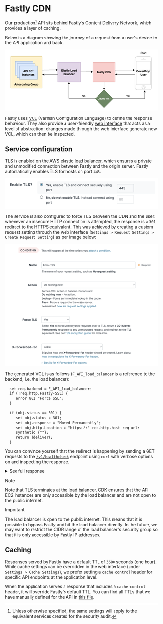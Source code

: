 # Fastly CDN

Our production[^1] API sits behind Fastly's Content Delivery Network, which provides a layer of caching.

Below is a diagram showing the journey of a request from a user's device to the API application and back.

![User to API diagram](./assets/fastly_cdn_001.png)

Fastly uses [VCL](https://docs.fastly.com/en/guides/guide-to-vcl) (Varnish Configuration Language) to define the response behaviour. They also provide a user-friendly [web interface](https://manage.fastly.com/services/all) that acts as a level of abstraction: changes made through the web interface generate new VCL, which can then be inspected.

## Service configuration

TLS is enabled on the AWS elastic load balancer, which ensures a private and unmodified connection between Fastly and the origin server. Fastly automatically enables TLS for hosts on port `443`.

![TLS is enabled](./assets/fastly_cdn_002.png)

The service is also configured to force TLS between the CDN and the user: whenever an insecure HTTP connection is attempted, the response is a `301` redirect to the HTTPS equivalent.
This was achieved by creating a custom request setting through the web interface (`Settings > Request Settings > Create Request Setting`) as per image below:

![Force TLS Request Setting](./assets/fastly_cdn_003.png)

The generated VCL is as follows (`F_API_load_balancer` is a reference to the backend, i.e. the load balancer):

```
  set req.backend = F_API_load_balancer;
  if (!req.http.Fastly-SSL) {
     error 801 "Force SSL";
  }

  if (obj.status == 801) {
     set obj.status = 301;
     set obj.response = "Moved Permanently";
     set obj.http.Location = "https://" req.http.host req.url;
     synthetic {""};
     return (deliver);
  }
```

You can convince yourself that the redirect is happening by sending a GET requests to the [`/v1/healthcheck`](http://secure-messaging-api.guardianapis.com/v1/healthcheck) endpoint using `curl` with verbose options on and inspecting the response.

<details>
<summary>See full response</summary>

```
$ curl -vvv http://secure-messaging-api.guardianapis.com/v1/healthcheck -L

- Trying 151.101.65.111:80...
- Connected to secure-messaging-api.guardianapis.com (151.101.65.111) port 80 (#0)
  > GET /v1/healthcheck HTTP/1.1
  > Host: secure-messaging-api.guardianapis.com
  > User-Agent: curl/8.1.2
  > Accept: _/_
  >
  > < HTTP/1.1 301 Moved Permanently
  > < Connection: close
  > < Content-Length: 0
  > < Server: Varnish
  > < Retry-After: 0
  > < Location: https://secure-messaging-api.guardianapis.com/v1/healthcheck
  > < Accept-Ranges: bytes
  > < Date: Wed, 06 Dec 2023 16:51:21 GMT
  > < Via: 1.1 varnish
  > < X-Served-By: cache-lcy-eglc8600025-LCY
  > < X-Cache: HIT
  > < X-Cache-Hits: 0
  > < X-Timer: S1701881482.781228,VS0,VE61
  > <
- Closing connection 0
- Clear auth, redirects to port from 80 to 443
- Issue another request to this URL: 'https://secure-messaging-api.guardianapis.com/v1/healthcheck'
- Trying 151.101.65.111:443...
- Connected to secure-messaging-api.guardianapis.com (151.101.65.111) port 443 (#1)
- ALPN: offers h2,http/1.1
- (304) (OUT), TLS handshake, Client hello (1):
- CAfile: /etc/ssl/cert.pem
- CApath: none
- (304) (IN), TLS handshake, Server hello (2):
- (304) (IN), TLS handshake, Unknown (8):
- (304) (IN), TLS handshake, Certificate (11):
- (304) (IN), TLS handshake, CERT verify (15):
- (304) (IN), TLS handshake, Finished (20):
- (304) (OUT), TLS handshake, Finished (20):
- SSL connection using TLSv1.3 / AEAD-CHACHA20-POLY1305-SHA256
- ALPN: server accepted h2
- Server certificate:
- subject: CN=theguardian.com
- start date: Nov 14 10:45:28 2023 GMT
- expire date: Dec 15 10:45:27 2024 GMT
- subjectAltName: host "secure-messaging-api.guardianapis.com" matched cert's "\*.guardianapis.com"
- issuer: C=BE; O=GlobalSign nv-sa; CN=GlobalSign Atlas R3 DV TLS CA 2023 Q4
- SSL certificate verify ok.
- using HTTP/2
- h2 [:method: GET]
- h2 [:scheme: https]
- h2 [:authority: secure-messaging-api.guardianapis.com]
- h2 [:path: /v1/healthcheck]
- h2 [user-agent: curl/8.1.2]
- h2 [accept: */*]
- Using Stream ID: 1 (easy handle 0x13980d800)
  > GET /v1/healthcheck HTTP/2
  > Host: secure-messaging-api.guardianapis.com
  > User-Agent: curl/8.1.2
  > Accept: _/_
  >
  > < HTTP/2 200
  > < content-type: application/json
  > < cache-control: max-age=1
  > < accept-ranges: bytes
  > < date: Wed, 06 Dec 2023 16:51:21 GMT
  > < via: 1.1 varnish
  > < age: 0
  > < x-served-by: cache-lcy-eglc8600058-LCY
  > < x-cache: MISS
  > < x-cache-hits: 0
  > < x-timer: S1701881482.870108,VS0,VE52
  > < content-length: 15
  > <
- Connection #1 to host secure-messaging-api.guardianapis.com left intact
  {"status":"ok"}%
```

</details>

> [!NOTE]
> Note that TLS terminates at the load balancer. [CDK](../cdk/lib/api.ts) ensures that the API EC2 instances are only accessible by the load balancer and are not open to the public internet.

> [!IMPORTANT]
> The load balancer is open to the public internet. This means that it is possible to bypass Fastly and hit the load balancer directly. In the future, we may want to restrict the CIDR range of the load balancer's security group so that it is only accessible by Fastly IP addresses.

## Caching

Responses served by Fastly have a default TTL of `3600` seconds (one hour). While cache settings can be overridden in the web interface (under `Settings > Cache Settings`), we prefer setting a `cache-control` header for specific API endpoints at the application level.

When the application serves a response that includes a `cache-control` header, it will override Fastly's default TTL.
You can find all TTLs that we have manually defined for the API in [this file](../api/src/cache_control.rs).

[^1]: Unless otherwise specified, the same settings will apply to the equivalent services created for the security audit.
